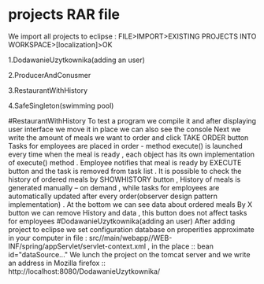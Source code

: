 # projects RAR file
We import all projects to eclipse : FILE>IMPORT>EXISTING PROJECTS INTO WORKSPACE>[localization]>OK

1.DodawanieUzytkownika(adding an user) 

2.ProducerAndConusmer

3.RestaurantWithHistory

4.SafeSingleton(swimming pool)

#RestaurantWithHistory
To test a program we compile it and after displaying user interface we move it in place we can also see the console
Next we write the amount of meals we want to order and click TAKE ORDER button
Tasks for employees are placed in order -  method execute() is launched every time when the meal is ready , each object has its own implementation of execute() method . Employee notifies that meal is ready by EXECUTE button and the task is removed from task list .
It is possible to check the history of ordered meals by SHOWHISTORY button , History of meals is generated manually – on demand , while tasks for employees are automatically updated after every order(observer design pattern implementation) .
At the bottom we can see data about ordered meals
By X button we can remove History and data , this button does not  affect tasks for employees
#DodawanieUzytkownika(adding an user) 
After adding project to eclipse we set configuration database on properities approximate in your computer in file : src//main/webapp//WEB-INF/spring/appServlet/servlet-context.xml , in the place :: bean id="dataSource..."
We lunch the project on the tomcat server and we write an address in Mozilla firefox :: http://localhost:8080/DodawanieUzytkownika/

